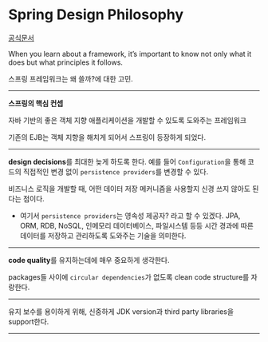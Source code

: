 # Spring Design Philosophy

[공식문서](https://docs.spring.io/spring-framework/reference/overview.html#overview-philosophy)

When you learn about a framework, it’s important to know not only what it does but what principles it follows.

스프링 프레임워크는 왜 쓸까?에 대한 고민.

----

**스프링의 핵심 컨셉**

자바 기반의 좋은 객체 지향 애플리케이션을 개발할 수 있도록 도와주는 프레임워크

기존의 EJB는 객체 지향을 해치게 되어서 스프링이 등장하게 되었다.

-------
 **design decisions**를 최대한 늦게 하도록 한다. 예를 들어 `Configuration`을 통해 코드의 직접적인 변경 없이 `persistence providers`를 변경할 수 있다.

비즈니스 로직을 개발할 때, 어떤 데이터 저장 메커니즘을 사용할지 신경 쓰지 않아도 된다는 점이다.

* 여기서 `persistence providers`는 영속성 제공자? 라고 할 수 있겠다. 
  JPA, ORM, RDB, NoSQL, 인메모리 데이터베이스, 파일시스템 등등 시간 경과에 따른 데이터를 저장하고 관리하도록 도와주는 기술을 의미한다.

-------
**code quality**를 유지하는데에 매우 중요하게 생각한다. 

packages들 사이에 `circular dependencies`가 없도록 clean code structure를 자랑한다. 

------

유지 보수를 용이하게 위해, 신중하게 JDK version과 third party libraries을 support한다.

-----


